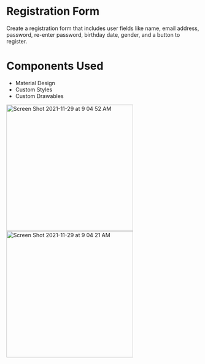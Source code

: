 # Registration Form

Create a registration form that includes user fields like name, email address, password, re-enter password, birthday date, gender, and a button to register.

# Components Used

- Material Design
- Custom Styles
- Custom Drawables



<img width="330" alt="Screen Shot 2021-11-29 at 9 04 52 AM" src="https://user-images.githubusercontent.com/92260200/143816948-76024954-bae0-4558-9ffb-ca13237cbd9a.png"><img width="330" alt="Screen Shot 2021-11-29 at 9 04 21 AM" src="https://user-images.githubusercontent.com/92260200/143816954-c53c35c4-3390-4b0c-a802-33291ed6ab3f.png">


